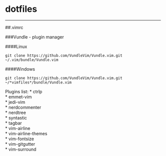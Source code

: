 # dotfiles
----------

##.vimrc

###Vundle - plugin manager

####Linux
```
git clone https://github.com/VundleVim/Vundle.vim.git ~/.vim/bundle/Vundle.vim
```

####Windows
```
git clone https://github.com/VundleVim/Vundle.vim.git ~/*vimfiles*/bundle/Vundle.vim
```

Plugins list:
    * ctrlp  
    * emmet-vim   
    * jedi-vim   
    * nerdcommenter   
    * nerdtree   
    * syntastic   
    * tagbar   
    * vim-airline   
    * vim-airline-themes   
    * vim-fontsize   
    * vim-gitgutter   
    * vim-surround   
